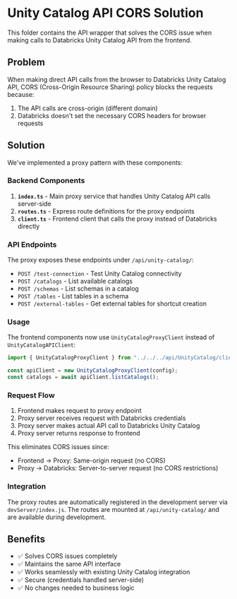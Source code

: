 # Unity Catalog API CORS Solution

This folder contains the API wrapper that solves the CORS issue when making calls to Databricks Unity Catalog API from the frontend.

## Problem

When making direct API calls from the browser to Databricks Unity Catalog API, CORS (Cross-Origin Resource Sharing) policy blocks the requests because:
1. The API calls are cross-origin (different domain)
2. Databricks doesn't set the necessary CORS headers for browser requests

## Solution

We've implemented a proxy pattern with these components:

### Backend Components

1. **`index.ts`** - Main proxy service that handles Unity Catalog API calls server-side
2. **`routes.ts`** - Express route definitions for the proxy endpoints
3. **`client.ts`** - Frontend client that calls the proxy instead of Databricks directly

### API Endpoints

The proxy exposes these endpoints under `/api/unity-catalog/`:

- `POST /test-connection` - Test Unity Catalog connectivity
- `POST /catalogs` - List available catalogs
- `POST /schemas` - List schemas in a catalog
- `POST /tables` - List tables in a schema
- `POST /external-tables` - Get external tables for shortcut creation

### Usage

The frontend components now use `UnityCatalogProxyClient` instead of `UnityCatalogAPIClient`:

```typescript
import { UnityCatalogProxyClient } from "../../../api/UnityCatalog/client";

const apiClient = new UnityCatalogProxyClient(config);
const catalogs = await apiClient.listCatalogs();
```

### Request Flow

1. Frontend makes request to proxy endpoint
2. Proxy server receives request with Databricks credentials
3. Proxy server makes actual API call to Databricks Unity Catalog
4. Proxy server returns response to frontend

This eliminates CORS issues since:
- Frontend → Proxy: Same-origin request (no CORS)
- Proxy → Databricks: Server-to-server request (no CORS restrictions)

### Integration

The proxy routes are automatically registered in the development server via `devServer/index.js`. The routes are mounted at `/api/unity-catalog/` and are available during development.

## Benefits

- ✅ Solves CORS issues completely
- ✅ Maintains the same API interface
- ✅ Works seamlessly with existing Unity Catalog integration
- ✅ Secure (credentials handled server-side)
- ✅ No changes needed to business logic
